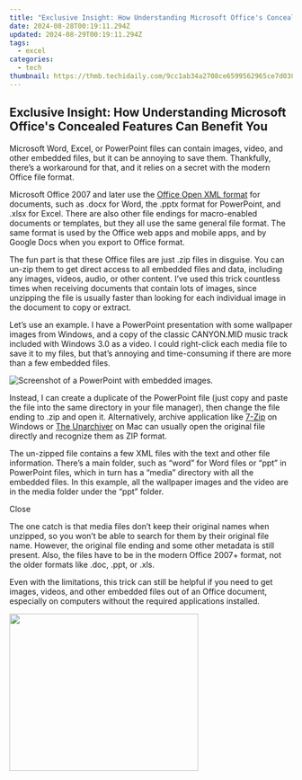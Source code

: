 ```yaml
---
title: "Exclusive Insight: How Understanding Microsoft Office's Concealed Features Can Benefit You"
date: 2024-08-28T00:19:11.294Z
updated: 2024-08-29T00:19:11.294Z
tags:
  - excel
categories:
  - tech
thumbnail: https://thmb.techidaily.com/9cc1ab34a2708ce6599562965ce7d038d6461c86c7f5043e45b0cca41d824dbd.jpg
---
```


## Exclusive Insight: How Understanding Microsoft Office's Concealed Features Can Benefit You

Microsoft Word, Excel, or PowerPoint files can contain images, video, and other embedded files, but it can be annoying to save them. Thankfully, there’s a workaround for that, and it relies on a secret with the modern Office file format.

 Microsoft Office 2007 and later use the [Office Open XML format](https://en.wikipedia.org/wiki/Office%5FOpen%5FXML) for documents, such as .docx for Word, the .pptx format for PowerPoint, and .xlsx for Excel. There are also other file endings for macro-enabled documents or templates, but they all use the same general file format. The same format is used by the Office web apps and mobile apps, and by Google Docs when you export to Office format.

 The fun part is that these Office files are just .zip files in disguise. You can un-zip them to get direct access to all embedded files and data, including any images, videos, audio, or other content. I’ve used this trick countless times when receiving documents that contain lots of images, since unzipping the file is usually faster than looking for each individual image in the document to copy or extract.

 Let’s use an example. I have a PowerPoint presentation with some wallpaper images from Windows, and a copy of the classic CANYON.MID music track included with Windows 3.0 as a video. I could right-click each media file to save it to my files, but that’s annoying and time-consuming if there are more than a few embedded files.

![Screenshot of a PowerPoint with embedded images.](https://static1.howtogeekimages.com/wordpress/wp-content/uploads/2024/07/clipboard-jul-12-2024-at-3-05-pm.png) 

 Instead, I can create a duplicate of the PowerPoint file (just copy and paste the file into the same directory in your file manager), then change the file ending to .zip and open it. Alternatively, archive application like [7-Zip](https://www.7-zip.org/) on Windows or [The Unarchiver](https://theunarchiver.com/) on Mac can usually open the original file directly and recognize them as ZIP format.

 The un-zipped file contains a few XML files with the text and other file information. There’s a main folder, such as “word” for Word files or “ppt” in PowerPoint files, which in turn has a “media” directory with all the embedded files. In this example, all the wallpaper images and the video are in the media folder under the “ppt” folder.

Close 

 The one catch is that media files don’t keep their original names when unzipped, so you won’t be able to search for them by their original file name. However, the original file ending and some other metadata is still present. Also, the files have to be in the modern Office 2007+ format, not the older formats like .doc, .ppt, or .xls.

 Even with the limitations, this trick can still be helpful if you need to get images, videos, and other embedded files out of an Office document, especially on computers without the required applications installed.

<ins class="adsbygoogle"
     style="display:block"
     data-ad-format="autorelaxed"
     data-ad-client="ca-pub-7571918770474297"
     data-ad-slot="1223367746"></ins>



<ins class="adsbygoogle"
     style="display:block"
     data-ad-client="ca-pub-7571918770474297"
     data-ad-slot="8358498916"
     data-ad-format="auto"
     data-full-width-responsive="true"></ins>



<!-- affiliate ads begin -->
<a href="https://laganoo.pxf.io/c/5597632/1657397/16446" target="_top" id="1657397"><img src="//a.impactradius-go.com/display-ad/16446-1657397" border="0" alt="" width="336" height="280"/></a><img height="0" width="0" src="https://imp.pxf.io/i/5597632/1657397/16446" style="position:absolute;visibility:hidden;" border="0" />
<!-- affiliate ads end -->